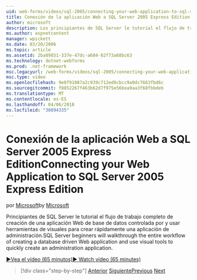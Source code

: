 ```yaml
---
uid: web-forms/videos/sql-2005/connecting-your-web-application-to-sql-server-2005-express-edition
title: Conexión de la aplicación Web a SQL Server 2005 Express Edition | Documentos de Microsoft
author: microsoft
description: Los principiantes de SQL Server le tutorial el flujo de trabajo completo de creación de una aplicación Web de base de datos controlada por y utilizar herramientas de visuales para crear rápidamente un administrat...
ms.author: aspnetcontent
manager: wpickett
ms.date: 03/20/2006
ms.topic: article
ms.assetid: 2ba89851-337e-47dc-a604-82f73a68bc63
ms.technology: dotnet-webforms
ms.prod: .net-framework
msc.legacyurl: /web-forms/videos/sql-2005/connecting-your-web-application-to-sql-server-2005-express-edition
msc.type: video
ms.openlocfilehash: 9e0f91087a2c939c712ed0cbcc9a0dc7663fbd6c
ms.sourcegitcommit: f8852267f463b62d7f975e56bea9aa3f68fbbdeb
ms.translationtype: MT
ms.contentlocale: es-ES
ms.lasthandoff: 04/06/2018
ms.locfileid: "30894335"
---
```

<a name="connecting-your-web-application-to-sql-server-2005-express-edition"></a><span data-ttu-id="8c231-103">Conexión de la aplicación Web a SQL Server 2005 Express Edition</span><span class="sxs-lookup"><span data-stu-id="8c231-103">Connecting your Web Application to SQL Server 2005 Express Edition</span></span>
====================
<span data-ttu-id="8c231-104">por [Microsoft](https://github.com/microsoft)</span><span class="sxs-lookup"><span data-stu-id="8c231-104">by [Microsoft](https://github.com/microsoft)</span></span>

<span data-ttu-id="8c231-105">Principiantes de SQL Server le tutorial el flujo de trabajo completo de creación de una aplicación Web de base de datos controlada por y usar herramientas de visuales para crear rápidamente una aplicación de administración.</span><span class="sxs-lookup"><span data-stu-id="8c231-105">SQL Server beginners will walkthrough the entire workflow of creating a database driven Web application and use visual tools to quickly create an administration application.</span></span>

[<span data-ttu-id="8c231-106">&#9654;Vea el vídeo (65 minutos)</span><span class="sxs-lookup"><span data-stu-id="8c231-106">&#9654; Watch video (65 minutes)</span></span>](https://channel9.msdn.com/Blogs/ASP-NET-Site-Videos/connecting-your-web-application-to-sql-server-2005-express-edition)

> [!div class="step-by-step"]
> <span data-ttu-id="8c231-107">[Anterior](understanding-security-and-network-connectivity.md)
> [Siguiente](using-sql-server-management-studio.md)</span><span class="sxs-lookup"><span data-stu-id="8c231-107">[Previous](understanding-security-and-network-connectivity.md)
[Next](using-sql-server-management-studio.md)</span></span>
